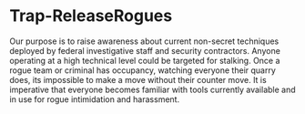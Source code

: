 # Trap-ReleaseRogues
 
Our purpose is to raise awareness about current non-secret techniques deployed by federal investigative staff and security contractors.  Anyone operating at a high technical level could be targeted for stalking. Once a rogue team or criminal has occupancy, watching everyone their quarry does, its impossible to make a move without their counter move.   It is imperative that everyone becomes familiar with tools currently available and in use for rogue intimidation and harassment.
